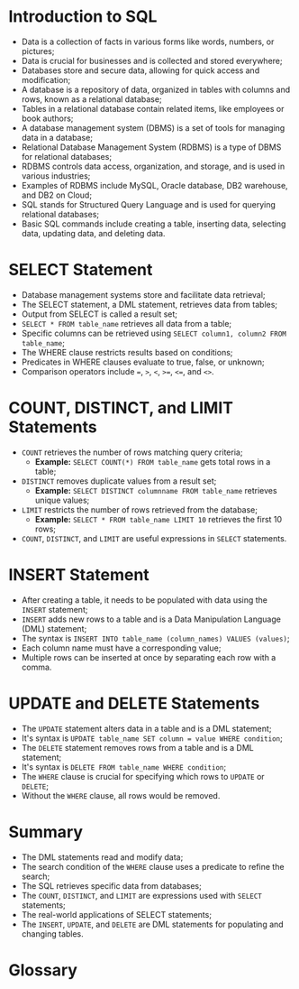 # Introduction to SQL

 - Data is a collection of facts in various forms like words, numbers, or pictures;
 - Data is crucial for businesses and is collected and stored everywhere;
 - Databases store and secure data, allowing for quick access and modification;
 - A database is a repository of data, organized in tables with columns and rows, known as a relational database;
 - Tables in a relational database contain related items, like employees or book authors;
 - A database management system (DBMS) is a set of tools for managing data in a database;
 - Relational Database Management System (RDBMS) is a type of DBMS for relational databases;
 - RDBMS controls data access, organization, and storage, and is used in various industries;
 - Examples of RDBMS include MySQL, Oracle database, DB2 warehouse, and DB2 on Cloud;
 - SQL stands for Structured Query Language and is used for querying relational databases;
 - Basic SQL commands include creating a table, inserting data, selecting data, updating data, and deleting data.

# SELECT Statement

 - Database management systems store and facilitate data retrieval;
 - The SELECT statement, a DML statement, retrieves data from tables;
 - Output from SELECT is called a result set;
 - `SELECT * FROM table_name` retrieves all data from a table;
 - Specific columns can be retrieved using `SELECT column1, column2 FROM table_name`;
 - The WHERE clause restricts results based on conditions;
 - Predicates in WHERE clauses evaluate to true, false, or unknown;
 - Comparison operators include `=`, `>`, `<`, `>=`, `<=`, and `<>`.

# COUNT, DISTINCT, and LIMIT Statements

 - `COUNT` retrieves the number of rows matching query criteria;
    - **Example:** `SELECT COUNT(*) FROM table_name` gets total rows in a table;
 - `DISTINCT` removes duplicate values from a result set;
    - **Example:** `SELECT DISTINCT columnname FROM table_name` retrieves unique values;
 - `LIMIT` restricts the number of rows retrieved from the database;
    - **Example:** `SELECT * FROM table_name LIMIT 10` retrieves the first 10 rows;
 - `COUNT`, `DISTINCT`, and `LIMIT` are useful expressions in `SELECT` statements.

# INSERT Statement

 - After creating a table, it needs to be populated with data using the `INSERT` statement;
 - `INSERT` adds new rows to a table and is a Data Manipulation Language (DML) statement;
 - The syntax is ``INSERT INTO table_name (column_names) VALUES (values)``;
 - Each column name must have a corresponding value;
 - Multiple rows can be inserted at once by separating each row with a comma.

# UPDATE and DELETE Statements

 - The `UPDATE` statement alters data in a table and is a DML statement;
 - It's syntax is `UPDATE table_name SET column = value WHERE condition`;
 - The `DELETE` statement removes rows from a table and is a DML statement;
 - It's syntax is `DELETE FROM table_name WHERE condition`;
 - The `WHERE` clause is crucial for specifying which rows to `UPDATE` or `DELETE`;
 - Without the `WHERE` clause, all rows would be removed.

# Summary

 - The DML statements read and modify data; 
 - The search condition of the `WHERE` clause uses a predicate to refine the search;
 - The SQL retrieves specific data from databases;
 - The `COUNT`, `DISTINCT`, and `LIMIT` are expressions used with `SELECT` statements; 
 - The real-world applications of SELECT statements;
 - The `INSERT`, `UPDATE`, and `DELETE` are DML statements for populating and changing tables.

# Glossary